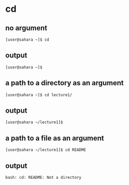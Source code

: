 # cd <br />
## no argument 
```
[user@sahara ~]$ cd
```
## output 
```
[user@sahara ~]$ 
```
## a path to a directory as an argument
```
[user@sahara ~]$ cd lecture1/
```
## output 
```
[user@sahara ~/lecture1]$ 
```
## a path to a file as an argument
```
[user@sahara ~/lecture1]$ cd README 
```
## output 
```
bash: cd: README: Not a directory
```
